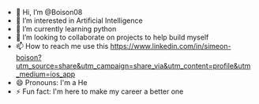 - 👋 Hi, I’m @Boison08
- 👀 I’m interested in Artificial Intelligence
- 🌱 I’m currently learning python
- 💞️ I’m looking to collaborate on projects to help build myself
- 📫 How to reach me use this https://www.linkedin.com/in/simeon-boison?utm_source=share&utm_campaign=share_via&utm_content=profile&utm_medium=ios_app
- 😄 Pronouns: I'm a He
- ⚡ Fun fact: I'm here to make my career a better one 

<!---
Boison08/Boison08 is a ✨ special ✨ repository because its `README.md` (this file) appears on your GitHub profile.
You can click the Preview link to take a look at your changes.
--->
